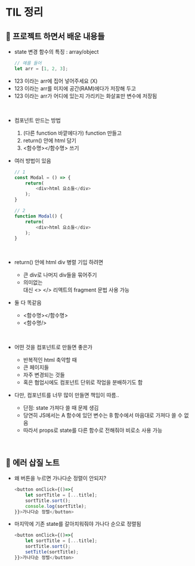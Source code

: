# TIL 정리

## 📝 프로젝트 하면서 배운 내용들

- state 변경 함수의 특징 : array/object
  ```javascript
  // 예를 들어
  let arr = [1, 2, 3];
  ```
- 123 이라는 arr에 집어 넣어주세요 (X)
- 123 이라는 arr를 미지에 공간(RAM)에다가 저장해 두고
- 123 이라는 arr가 어디에 있는지 가리키는 화살표만 변수에 저장됨

<br/>

- 컴포넌트 만드는 방법
  1. (다른 function 바깥에다가) function 만들고 
  2. return() 안에 html 담기
  3. <함수명></함수명> 쓰기

- 여러 방법이 있음
    ```javascript
    // 1
    const Modal = () => {
        return(
            <div>html 요소들</div>
        );
    }

    // 2
    function Modal() {
        return(
            <div>html 요소들</div>
        );
    }
    ```

<br/>

- return() 안에 html div 병렬 기입 하려면
  - 큰 div로 나머지 div들을 묶어주기
  - 의미없는 <div> 대신 <> </> 리액트의 fragment 문법 사용 가능

- 둘 다 똑같음
  - <함수명></함수명>
  - <함수명/>

<br/>

- 어떤 것을 컴포넌트로 만들면 좋은가
  - 반복적인 html 축약할 때
  - 큰 페이지들
  - 자주 변경되는 것들
  - 혹은 협업시에도 컴포넌트 단위로 작업을 분배하기도 함

- 다만, 컴포넌트를 너무 많이 만들면 책임이 따름..
  - 단점: state 가져다 쓸 때 문제 생김
  - 당연히 JS에서는 A 함수에 있던 변수는 B 함수에서 마음대로 가져다 쓸 수 없음
  - 따라서 props로 state를 다른 함수로 전해줘야 비로소 사용 가능

<br/>

## 📝 에러 삽질 노트

- 왜 버튼을 누르면 가나다순 정렬이 안되지?
    ```javascript
    <button onClick={()=>{
        let sortTitle = [...title];
        sortTitle.sort();
        console.log(sortTitle);
    }}>가나다순 정렬</button>
    ```

- 마지막에 기존 state를 갈아치워줘야 가나다 순으로 정렬됨
    ```javascript
    <button onClick={()=>{
        let sortTitle = [...title];
        sortTitle.sort();
        setTitle(sortTitle);
    }}>가나다순 정렬</button>
    ```
